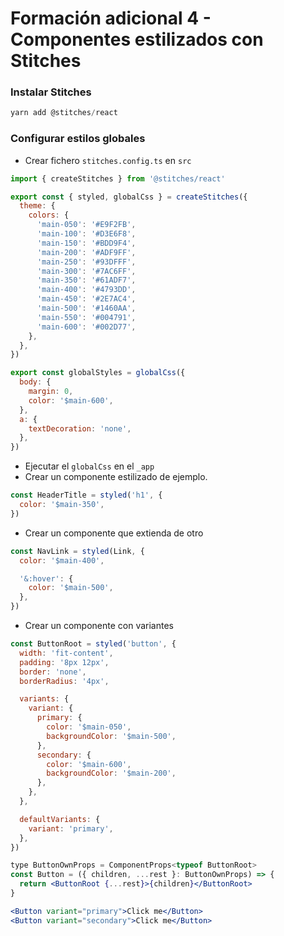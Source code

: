 # Formación adicional 4 - Componentes estilizados con Stitches

### Instalar Stitches

```jsx
yarn add @stitches/react
```

### Configurar estilos globales

- Crear fichero `stitches.config.ts` en `src`

```jsx
import { createStitches } from '@stitches/react'

export const { styled, globalCss } = createStitches({
  theme: {
    colors: {
      'main-050': '#E9F2FB',
      'main-100': '#D3E6F8',
      'main-150': '#BDD9F4',
      'main-200': '#ADF9FF',
      'main-250': '#93DFFF',
      'main-300': '#7AC6FF',
      'main-350': '#61ADF7',
      'main-400': '#4793DD',
      'main-450': '#2E7AC4',
      'main-500': '#1460AA',
      'main-550': '#004791',
      'main-600': '#002D77',
    },
  },
})

export const globalStyles = globalCss({
  body: {
    margin: 0,
    color: '$main-600',
  },
  a: {
    textDecoration: 'none',
  },
})
```

- Ejecutar el `globalCss` en el `_app`
- Crear un componente estilizado de ejemplo.

```jsx
const HeaderTitle = styled('h1', {
  color: '$main-350',
})
```

- Crear un componente que extienda de otro

```jsx
const NavLink = styled(Link, {
  color: '$main-400',

  '&:hover': {
    color: '$main-500',
  },
})
```

- Crear un componente con variantes

```jsx
const ButtonRoot = styled('button', {
  width: 'fit-content',
  padding: '8px 12px',
  border: 'none',
  borderRadius: '4px',

  variants: {
    variant: {
      primary: {
        color: '$main-050',
        backgroundColor: '$main-500',
      },
      secondary: {
        color: '$main-600',
        backgroundColor: '$main-200',
      },
    },
  },

  defaultVariants: {
    variant: 'primary',
  },
})

type ButtonOwnProps = ComponentProps<typeof ButtonRoot>
const Button = ({ children, ...rest }: ButtonOwnProps) => {
  return <ButtonRoot {...rest}>{children}</ButtonRoot>
}

<Button variant="primary">Click me</Button>
<Button variant="secondary">Click me</Button>
```